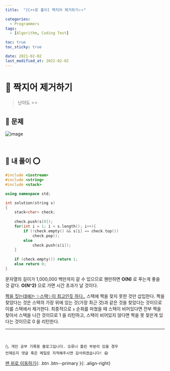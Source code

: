 ```yaml
---
title:  "[C++로 풀이] 짝지어 제거하기⭐⭐" 

categories:
  - Programmers
tags:
  - [Algorithm, Coding Test]

toc: true
toc_sticky: true

date: 2021-02-02
last_modified_at: 2021-02-02
---
```



# 📌 짝지어 제거하기

> 난이도 ⭐⭐

## 🚀 문제

![image](https://user-images.githubusercontent.com/42318591/106489101-c03f3680-64f7-11eb-828d-0bfefefe81af.png)

<br>

## 🚀 내 풀이 ⭕

```cpp
#include <iostream>
#include <string>
#include <stack>

using namespace std;

int solution(string s)
{
    stack<char> check;
    
    check.push(s[0]);
    for(int i = 1; i < s.length(); i++){
        if (!check.empty() && s[i] == check.top())
            check.pop();
        else
            check.push(s[i]);
    }
    
    if (check.empty()) return 1;
    else return 0;
}
```

문자열의 길이가 1,000,000 백만까지 갈 수 있으므로 웬만하면 **O(N)** 로 푸는게 좋을 것 같다. **O(N^2)** 으로 가면 시간 초과가 날 것이다. 

<u>짝을 짓는데에는 ✨스택✨이 최고인듯 하다..</u> 스택에 짝을 찾지 못한 것만 삽입한다. 짝을 찾았다는 것은 스택의 가장 위에 있는 것(가장 최근 것)과 같은 것을 찾았다는 것이므로 이를 스택에서 제거한다. 최종적으로 `s` 순회를 마쳤을 때 스택이 비어있다면 전부 짝을 찾아서 스택을 나간 것이므로 1 을 리턴하고, 스택이 비어있지 않다면 짝을 못 찾은게 있다는 것이므로 0 을 리턴한다.

***
<br>

    🌜 개인 공부 기록용 블로그입니다. 오류나 틀린 부분이 있을 경우 
    언제든지 댓글 혹은 메일로 지적해주시면 감사하겠습니다! 😄

[맨 위로 이동하기](#){: .btn .btn--primary }{: .align-right}